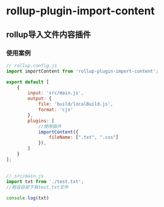 # rollup-plugin-import-content
## rollup导入文件内容插件

### 使用案例

```javascript
// rollup.config.js
import importContent from 'rollup-plugin-import-content';

export default [
    {
        input: 'src/main.js',
        output: {
            file: 'build/localBuild.js',
            format: 'cjs'
        },
        plugins: [
            //使用插件
            importContent({
                fileName: [".txt", ".css"]
            }),
        ]
    }
];
```

##  

```javascript
// src/main.js
import txt from './test.txt';
//假设目前下有test.txt文件

console.log(txt)
```
